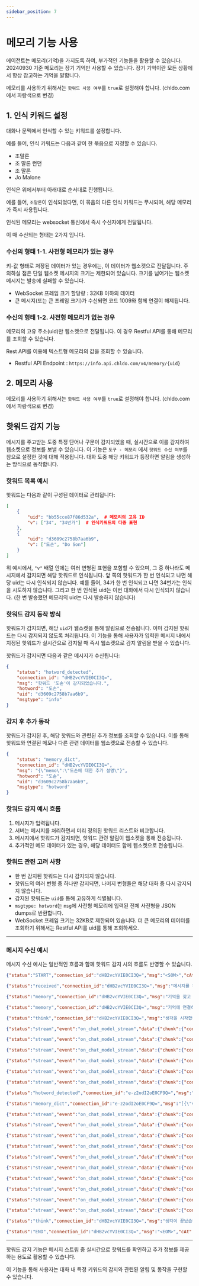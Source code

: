 ```yaml
---
sidebar_position: 7
---
```


# 메모리 기능 사용

에이전트는 메모리(기억)을 가지도록 하여, 부가적인 기능들을 활용할 수 있습니다. 20240930 기준 메모리는 장기 기억만 사용할 수 있습니다. 장기 기억이란 모든 상황에서 항상 참고하는 기억을 말합니다.

메모리를 사용하기 위해서는 `핫워드 사용 여부`를 `true`로 설정해야 합니다. (chldo.com에서 파랑색으로 변경)

## 1. 인식 키워드 설정

대화나 문맥에서 인식할 수 있는 키워드를 설정합니다.

예를 들어, 인식 키워드는 다음과 같이 한 묶음으로 지정할 수 있습니다.

-   조말론
-   조 말론 런던
-   조 말론
-   Jo Malone

인식은 위에서부터 아래대로 순서대로 진행됩니다.

예를 들어, `조말론`이 인식되었다면, 이 묶음의 다른 인식 키워드는 무시되며, 해당 메모리가 즉시 사용됩니다.

인식된 메모리는 websocket 통신에서 즉시 수신자에게 전달됩니다.

이 때 수신되는 형태는 2가지 입니다.

### 수신의 형태 1-1. 사전형 메모리가 있는 경우

키-값 형태로 저장된 데이터가 있는 경우에는, 이 데이터가 웹소켓으로 전달됩니다. 주의하실 점은 단일 웹소켓 메시지의 크기는 제한되어 있습니다. 크기를 넘어가는 웹소켓 메시지는 발송에 실패할 수 있습니다.

-   WebSocket 프레임 크기 할당량 : 32KB 이하의 데이터
-   큰 메시지(또는 큰 프레임 크기)가 수신되면 코드 1009와 함께 연결이 해제됩니다.

### 수신의 형태 1-2. 사전형 메모리가 없는 경우

메모리의 고유 주소(uid)만 웹소켓으로 전달됩니다. 이 경우 Restful API를 통해 메모리를 조회할 수 있습니다.

Rest API를 이용해 텍스트형 메모리의 값을 조회할 수 있습니다.

-   Restful API Endpoint : `https://info.api.chldo.com/v4/memory/{uid}`

## 2. 메모리 사용

메모리를 사용하기 위해서는 `핫워드 사용 여부`를 `true`로 설정해야 합니다. (chldo.com에서 파랑색으로 변경)

## 핫워드 감지 기능

메시지를 주고받는 도중 특정 단어나 구문이 감지되었을 때, 실시간으로 이를 감지하여 웹소켓으로 정보를 보낼 수 있습니다. 이 기능은 `도구 - 메모리` 에서 `핫워드 수신 여부`를 참으로 설정한 것에 대해 적용됩니다. 대화 도중 해당 키워드가 등장하면 알림을 생성하는 방식으로 동작합니다.

### 핫워드 목록 예시

핫워드는 다음과 같이 구성된 데이터로 관리됩니다:

```json
[
    {
        "uid": "bb55cce87f86d532a",  # 메모리의 고유 ID
        "v": ["34", "34번가"]  # 인식키워드의 다중 표현
    },
    {
        "uid": "d3609c2758b7aa6b9",
        "v": ["도손", "Do Son"]
    }
]
```

위 예시에서, `"v"` 배열 안에는 여러 변형된 표현을 포함할 수 있으며, 그 중 하나라도 메시지에서 감지되면 해당 핫워드로 인식됩니다. 앞 쪽의 핫워드가 한 번 인식되고 나면 해당 uid는 다시 인식되지 않습니다. 예를 들어, 34가 한 번 인식되고 나면 34번가는 인식을 시도하지 않습니다. 그리고 한 번 인식된 uid는 이번 대화에서 다시 인식되지 않습니다. (한 번 발송했던 메모리의 uid는 다시 발송하지 않습니다)

### 핫워드 감지 동작 방식

핫워드가 감지되면, 해당 `uid`가 웹소켓을 통해 알림으로 전송됩니다. 이미 감지된 핫워드는 다시 감지되지 않도록 처리됩니다. 이 기능을 통해 사용자가 입력한 메시지 내에서 지정된 핫워드가 실시간으로 감지될 때 즉시 웹소켓으로 감지 알림을 받을 수 있습니다.

핫워드가 감지되면 다음과 같은 메시지가 수신됩니다:

```json title="핫워드 감지 알림"
{
    "status": "hotword_detected",
    "connection_id": "dHB2vcYVIE0CI3Q=",
    "msg": "핫워드 '도손'이 감지되었습니다.",
    "hotword": "도손",
    "uid": "d3609c2758b7aa6b9",
    "msgtype": "info"
}
```

### 감지 후 추가 동작

핫워드가 감지된 후, 해당 핫워드와 관련된 추가 정보를 조회할 수 있습니다. 이를 통해 핫워드와 연결된 메모나 다른 관련 데이터를 웹소켓으로 전송할 수 있습니다.

```json title="메모 데이터 전송"
{
    "status": "memory_dict",
    "connection_id": "dHB2vcYVIE0CI3Q=",
    "msg": "{\"memo\":\"도손에 대한 추가 설명\"}",
    "hotword": "도손",
    "uid": "d3609c2758b7aa6b9",
    "msgtype": "hotword"
}
```

### 핫워드 감지 예시 흐름

1. 메시지가 입력됩니다.
2. 서버는 메시지를 처리하면서 미리 정의된 핫워드 리스트와 비교합니다.
3. 메시지에서 핫워드가 감지되면, 핫워드 관련 알림이 웹소켓을 통해 전송됩니다.
4. 추가적인 메모 데이터가 있는 경우, 해당 데이터도 함께 웹소켓으로 전송됩니다.

### 핫워드 관련 고려 사항

-   한 번 감지된 핫워드는 다시 감지되지 않습니다.
-   핫워드의 여러 변형 중 하나만 감지되면, 나머지 변형들은 해당 대화 중 다시 감지되지 않습니다.
-   감지된 핫워드는 `uid`를 통해 고유하게 식별됩니다.
-   `msgtype: hotword`는 `msg`에 사전형 메모리에 입력된 전체 사전형을 JSON dumps로 반환합니다.
-   WebSocket 프레임 크기는 32KB로 제한되어 있습니다. 더 큰 메모리의 데이터를 조회하기 위해서는 Restful API를 uid를 통해 조회하세요.

---

### 메시지 수신 예시

메시지 수신 예시는 일반적인 흐름과 함께 핫워드 감지 시의 흐름도 반영할 수 있습니다.

```json title="WSS 수신값" {23-25}
{"status":"START","connection_id":"dHB2vcYVIE0CI3Q=","msg":"<SOM>","cAt":"1724664268.459471","return_voice":0,"msgtype":"info"}

{"status":"received","connection_id":"dHB2vcYVIE0CI3Q=","msg":"메시지를 전달 받았습니다.","msgtype":"info"}

{"status":"memory","connection_id":"dHB2vcYVIE0CI3Q=","msg":"기억을 찾고 있습니다.","msgtype":"info"}

{"status":"memory","connection_id":"dHB2vcYVIE0CI3Q=","msg":"기억에 연결하였습니다.","msgtype":"info"}

{"status":"think","connection_id":"dHB2vcYVIE0CI3Q=","msg":"생각을 시작합니다.","msgtype":"info"}

{"status":"stream","event":"on_chat_model_stream","data":{"chunk":{"content":" 딥"}},"connection_id":"e-z2odI2oE0CF9Q=","msg":" 딥","is_stream":true,"msgtype":"stream"}

{"status":"stream","event":"on_chat_model_stream","data":{"chunk":{"content":"티"}},"connection_id":"e-z2odI2oE0CF9Q=","msg":"티","is_stream":true,"msgtype":"stream"}

{"status":"stream","event":"on_chat_model_stream","data":{"chunk":{"content":"크"}},"connection_id":"e-z2odI2oE0CF9Q=","msg":"크","is_stream":true,"msgtype":"stream"}

{"status":"stream","event":"on_chat_model_stream","data":{"chunk":{"content":"의"}},"connection_id":"e-z2odI2oE0CF9Q=","msg":"의","is_stream":true,"msgtype":"stream"}

{"status":"stream","event":"on_chat_model_stream","data":{"chunk":{"content":" **"}},"connection_id":"e-z2odI2oE0CF9Q=","msg":" **","is_stream":true,"msgtype":"stream"}

{"status":"stream","event":"on_chat_model_stream","data":{"chunk":{"content":"도"}},"connection_id":"e-z2odI2oE0CF9Q=","msg":"도","is_stream":true,"msgtype":"stream"}

{"status":"hotword_detected","connection_id":"e-z2odI2oE0CF9Q=","msg":"핫워드 \"도손\"가 감지되었습니다.","hotword":"도손","uid":"d3609c2758b7aa6b9","msgtype":"info"}

{"status":"memory_dict","connection_id":"e-z2odI2oE0CF9Q=","msg":"[{\"v\": \"\\ubca0\\uc2a4\\ud2b8 \\uc140\\ub7ec \\ub3c4 \\uc190\\uc740 \\ubca0\\ud2b8\\ub0a8 \\ud558\\ub871\\ubca0\\uc774\\uc758 \\uacbd\\uacc4\\ub85c \\uc0c1\\uc0c1\\uc758 \\ub098\\ub798\\ub97c \\ud3bc\\uce58\\uac8c \\ud569\\ub2c8\\ub2e4. \\ub3c4 \\uc190\\uc758 \\ud574\\uc548 \\ub9c8\\uc744\\uc5d0\\uc11c \\uc5ec\\ub984 \\ubc14\\ub2f7\\ubc14\\ub78c\\uc5d0 \\uc2e4\\ub824\\uc628 \\ud29c\\ubca0\\ub8e8\\uc988\\uc758 \\uaf43 \\ud5a5\\uae30\\uc5d0 \\ub300\\ud55c \\uae30\\uc5b5\\uc785\\ub2c8\\ub2e4.\", \"k\": \"desc\"}, {\"v\": \"\\ud29c\\ubca0\\ub85c\\uc988, \\uc790\\uc2a4\\ubbfc, \\uc624\\ub80c\\uc9c0 \\ube14\\ub85c\\uc378, \\ub9c8\\ub9b0\\uc5b4\\ucf54\\ub4dc\", \"k\": \"note\"}, {\"v\": \"https://encrypted-tbn0.gstatic.com/images?q=tbn:ANd9GcTeK0oicAfdpnnVOhN2uvrRzmuOZZ-Gx_h3DQ&s\", \"k\": \"image_url\"}]","hotword":"도손","uid":"d3609c2758b7aa6b9","msgtype":"hotword"}

{"status":"stream","event":"on_chat_model_stream","data":{"chunk":{"content":"손"}},"connection_id":"e-z2odI2oE0CF9Q=","msg":"손","is_stream":true,"msgtype":"stream"}

{"status":"stream","event":"on_chat_model_stream","data":{"chunk":{"content":"**"}},"connection_id":"e-z2odI2oE0CF9Q=","msg":"**","is_stream":true,"msgtype":"stream"}

{"status":"stream","event":"on_chat_model_stream","data":{"chunk":{"content":"이"}},"connection_id":"e-z2odI2oE0CF9Q=","msg":"이","is_stream":true,"msgtype":"stream"}

{"status":"stream","event":"on_chat_model_stream","data":{"chunk":{"content":" 정말"}},"connection_id":"e-z2odI2oE0CF9Q=","msg":" 정말","is_stream":true,"msgtype":"stream"}

{"status":"stream","event":"on_chat_model_stream","data":{"chunk":{"content":" 잘"}},"connection_id":"e-z2odI2oE0CF9Q=","msg":" 잘","is_stream":true,"msgtype":"stream"}

{"status":"stream","event":"on_chat_model_stream","data":{"chunk":{"content":" 어"}},"connection_id":"e-z2odI2oE0CF9Q=","msg":" 어","is_stream":true,"msgtype":"stream"}

{"status":"stream","event":"on_chat_model_stream","data":{"chunk":{"content":"울"}},"connection_id":"e-z2odI2oE0CF9Q=","msg":"울","is_stream":true,"msgtype":"stream"}

{"status":"stream","event":"on_chat_model_stream","data":{"chunk":{"content":"릴"}},"connection_id":"e-z2odI2oE0CF9Q=","msg":"릴","is_stream":true,"msgtype":"stream"}

{"status":"stream","event":"on_chat_model_stream","data":{"chunk":{"content":" 것"}},"connection_id":"e-z2odI2oE0CF9Q=","msg":" 것","is_stream":true,"msgtype":"stream"}

{"status":"stream","event":"on_chat_model_stream","data":{"chunk":{"content":" 같습니다"}},"connection_id":"e-z2odI2oE0CF9Q=","msg":" 같습니다","is_stream":true,"msgtype":"stream"}

{"status":"think","connection_id":"dHB2vcYVIE0CI3Q=","msg":"생각이 끝났습니다.","msgtype":"info"}

{"status":"END","connection_id":"dHB2vcYVIE0CI3Q=","msg":"<EOM>","cAt":"1724664268.459471","return_voice":0,"msgtype":"info"}
```

---

핫워드 감지 기능은 메시지 스트림 중 실시간으로 핫워드를 확인하고 추가 정보를 제공하는 용도로 활용할 수 있습니다.

이 기능을 통해 사용자는 대화 내 특정 키워드의 감지와 관련된 알림 및 동작을 구현할 수 있습니다.
